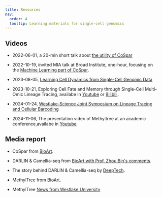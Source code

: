 ```yaml
---
title: Resources
nav:
  order: 4
  tooltip: Learning materials for single-cell genomics
---
```


## Videos

- 2022-06-01, a 20-min short talk about [the utility of CoSpar](https://www.youtube.com/watch?v=HrDQpW3kJFo)

- 2022-10-19, invited MIA talk at Broad Institute, one-hour, focusing on the [Machine Learning part of CoSpar](https://www.youtube.com/watch?v=rYzQUYPPNlU).

- 2023-08-05, [Learning Cell Dynamics from Single-Cell Genomic Data](https://www.koushare.com/video/videodetail/63476)

- 2023-10-21, Exploring Cell Fate and Memory through Single-Cell Multi-Omic Lineage Tracing, availabe in [Youtube](https://www.youtube.com/watch?v=TywIb_4cPk8) or [Bilibili](https://www.bilibili.com/video/BV1sw411F7hd/?spm_id_from=333.999.0.0&vd_source=88ba2b3e0a84657ca67330d8cba9e18f).

- 2024-01-24, [Westlake-Science Joint Symposium on Lineage Tracing and Cellular Barcoding](https://live.vhall.com/v3/lives/watch/947369085)

- 2024-11-06, The presentation video of Methyltree at an academic conference,availabe in [Youtube](https://www.youtube.com/watch?v=lDAuj-LEIHs)

## Media report

- CoSpar from [BioArt](https://mp.weixin.qq.com/s/qwkJXSG8bkJDcIEH87Prbw).

- DARLIN & Camellia-seq from [BioArt with Prof. Zhou Bin's comments](https://mp.weixin.qq.com/s/GatRkUhPXYpSb2MAxArrzQ). 

- The story behind DARLIN & Camellia-seq by [DeepTech](https://mp.weixin.qq.com/s/MvbXwctyKg_0eA5zYb0fwg).

- MethylTree from [BioArt](https://mp.weixin.qq.com/s/CHSVPGjG-WFkupSbAyRibg).

- MethylTree [News from Westlake University](https://www.westlake.edu.cn/news_events/westlakenews/academics/202501/t20250117_52456.shtml)

